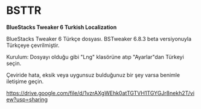 # BSTTR
**BlueStacks Tweaker 6 Turkish Localization**

BlueStacks Tweaker 6 Türkçe dosyası. BSTweaker 6.8.3 beta versiyonuyla Türkçeye çevrilmiştir.

Kurulum: Dosyayı olduğu gibi "Lng" klasörüne atıp "Ayarlar"dan Türkeyi seçin.

Çeviride hata, eksik veya uygunsuz bulduğunuz bir şey varsa benimle iletişime geçin.

https://drive.google.com/file/d/1vzrAXgWEhk0atTGTVH1TGYGJr8nekh2T/view?usp=sharing

